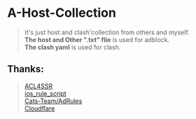 # A-Host-Collection
> It's just host and clash'collection from others and myself.  
> **The host and Other ".txt" flie** is used for adblock.  
> **The clash yaml** is used for clash.  
## Thanks:
> [ACL4SSR](https://github.com/ACL4SSR/ACL4SSR/tree/master)  
> [ios_rule_script](https://github.com/blackmatrix7/ios_rule_script/tree/master/rule/Clash)  
> [Cats-Team/AdRules](https://github.com/Cats-Team/AdRules)  
> [Cloudflare](https://www.cloudflare.com/)
